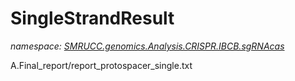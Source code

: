 ﻿# SingleStrandResult
_namespace: [SMRUCC.genomics.Analysis.CRISPR.IBCB.sgRNAcas](./index.md)_

A.Final_report/report_protospacer_single.txt




